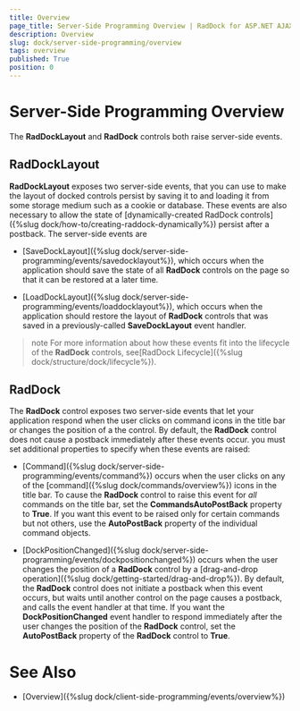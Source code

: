 ```yaml
---
title: Overview
page_title: Server-Side Programming Overview | RadDock for ASP.NET AJAX Documentation
description: Overview
slug: dock/server-side-programming/overview
tags: overview
published: True
position: 0
---
```


# Server-Side Programming Overview



The **RadDockLayout** and **RadDock** controls both raise server-side events.

## RadDockLayout

**RadDockLayout** exposes two server-side events, that you can use to make the layout of docked controls persist by saving it to and loading it from some storage medium such as a cookie or database. These events are also necessary to allow the state of [dynamically-created RadDock controls]({%slug dock/how-to/creating-raddock-dynamically%}) persist after a postback. The server-side events are

* [SaveDockLayout]({%slug dock/server-side-programming/events/savedocklayout%}), which occurs when the application should save the state of all **RadDock** controls on the page so that it can be restored at a later time.

* [LoadDockLayout]({%slug dock/server-side-programming/events/loaddocklayout%}), which occurs when the application should restore the layout of **RadDock** controls that was saved in a previously-called **SaveDockLayout** event handler.

>note For more information about how these events fit into the lifecycle of the **RadDock** controls, see[RadDock Lifecycle]({%slug dock/structure/dock/lifecycle%}).
>


## RadDock

The **RadDock** control exposes two server-side events that let your application respond when the user clicks on command icons in the title bar or changes the position of a the control. By default, the **RadDock** control does not cause a postback immediately after these events occur. you must set additional properties to specify when these events are raised:

* [Command]({%slug dock/server-side-programming/events/command%}) occurs when the user clicks on any of the [command]({%slug dock/commands/overview%}) icons in the title bar. To cause the **RadDock** control to raise this event for *all* commands on the title bar, set the **CommandsAutoPostBack** property to **True**. If you want this event to be raised only for certain commands but not others, use the **AutoPostBack** property of the individual command objects.

* [DockPositionChanged]({%slug dock/server-side-programming/events/dockpositionchanged%}) occurs when the user changes the position of a **RadDock** control by a [drag-and-drop operation]({%slug dock/getting-started/drag-and-drop%}). By default, the **RadDock** control does not initiate a postback when this event occurs, but waits until another control on the page causes a postback, and calls the event handler at that time. If you want the **DockPositionChanged** event handler to respond immediately after the user changes the position of the **RadDock** control, set the **AutoPostBack** property of the **RadDock** control to **True**.

# See Also

 * [Overview]({%slug dock/client-side-programming/events/overview%})
